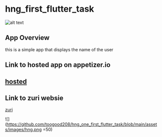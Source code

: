 # hng_first_flutter_task
![alt text](https://github.com/toogood208/hng_one_first_flutter_task/blob/main/assets/images/hng_first_task.gif)
## App Overview
this is a simple app that displays the name of the user
## Link to hosted app on appetizer.io
  [hosted](https://appetize.io/app/yjz7pm9ahycuyrgrppyy0ey9c8?device=pixel4xl&scale=75&orientation=portrait&osVersion=10.0)
--------------------------------------------------------------------------------------------------------------------------
## Link to zuri websie
[zuri](https://internship.zuri.team/)

![](https://github.com/toogood208/hng_one_first_flutter_task/blob/main/assets/images/hng.png =50)
